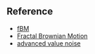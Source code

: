 ## Reference
* [fBM](http://iquilezles.org/www/articles/fbm/fbm.htm)
* [Fractal Brownian Motion](https://thebookofshaders.com/13/?lan=ch)
* [advanced value noise](http://www.iquilezles.org/www/articles/morenoise/morenoise.htm)
